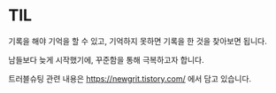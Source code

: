 # TIL

기록을 해야 기억을 할 수 있고, 기억하지 못하면 기록을 한 것을 찾아보면 됩니다.

남들보다 늦게 시작했기에, 꾸준함을 통해 극복하고자 합니다.

트러블슈팅 관련 내용은 https://newgrit.tistory.com/ 에서 담고 있습니다.

